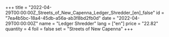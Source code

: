 +++
title = "2022-04-29T00:00:00Z_Streets_of_New_Capenna_Ledger_Shredder_[en]_false"
id = "7ea4b5bc-18a4-45db-a56a-ab3f8bd2fb0d"
date = "2022-04-29T00:00:00Z"
name = "Ledger Shredder"
lang = ["en"]
price = "22.82"
quantity = 4
foil = false
set = "Streets of New Capenna"
+++
